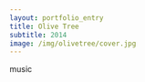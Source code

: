 ```yaml
---
layout: portfolio_entry
title: Olive Tree
subtitle: 2014
image: /img/olivetree/cover.jpg
---
```


music
